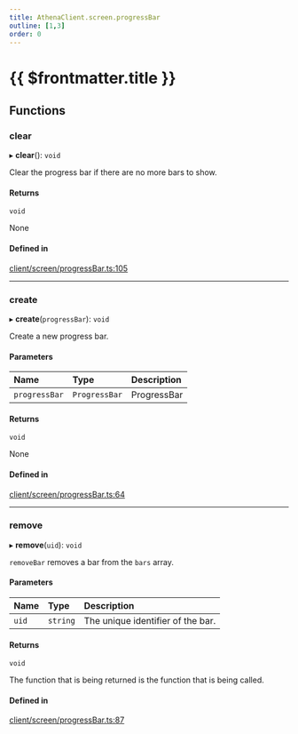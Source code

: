```yaml
---
title: AthenaClient.screen.progressBar
outline: [1,3]
order: 0
---
```


# {{ $frontmatter.title }}


## Functions

### clear

▸ **clear**(): `void`

Clear the progress bar if there are no more bars to show.

#### Returns

`void`

None

#### Defined in

[client/screen/progressBar.ts:105](https://github.com/Stuyk/altv-athena/blob/552012ca4/src/core/client/screen/progressBar.ts#L105)

___

### create

▸ **create**(`progressBar`): `void`

Create a new progress bar.

#### Parameters

| Name | Type | Description |
| :------ | :------ | :------ |
| `progressBar` | `ProgressBar` | ProgressBar |

#### Returns

`void`

None

#### Defined in

[client/screen/progressBar.ts:64](https://github.com/Stuyk/altv-athena/blob/552012ca4/src/core/client/screen/progressBar.ts#L64)

___

### remove

▸ **remove**(`uid`): `void`

`removeBar` removes a bar from the `bars` array.

#### Parameters

| Name | Type | Description |
| :------ | :------ | :------ |
| `uid` | `string` | The unique identifier of the bar. |

#### Returns

`void`

The function that is being returned is the function that is being called.

#### Defined in

[client/screen/progressBar.ts:87](https://github.com/Stuyk/altv-athena/blob/552012ca4/src/core/client/screen/progressBar.ts#L87)

